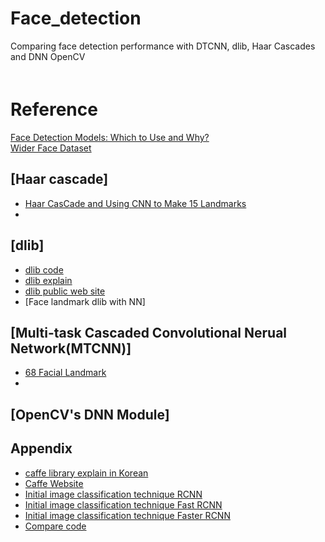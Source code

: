 # Face_detection
Comparing face detection performance with DTCNN, dlib, Haar Cascades and DNN OpenCV  
　  
# Reference  
[Face Detection Models: Which to Use and Why?
](https://towardsdatascience.com/face-detection-models-which-to-use-and-why-d263e82c302c)  
[Wider Face Dataset](http://shuoyang1213.me/WIDERFACE/)

## [Haar cascade]  
- [Haar CasCade and Using CNN to Make 15 Landmarks](https://www.youtube.com/watch?v=vC3bTziLRTA)
- 
## [dlib]  
- [dlib code](https://github.com/1adrianb/face-alignment)
- [dlib explain](https://medium.com/@jongdae.lim/%EA%B8%B0%EA%B3%84-%ED%95%99%EC%8A%B5-machine-learning-%EC%9D%80-%EC%A6%90%EA%B2%81%EB%8B%A4-part-4-63ed781eee3c)
- [dlib public web site](https://github.com/davisking/dlib)
- [Face landmark dlib with NN]
## [Multi-task Cascaded Convolutional Nerual Network(MTCNN)]  
- [68 Facial Landmark ](https://github.com/nicehuster/pytorch-facial-landmark)
- 
## [OpenCV's DNN Module]

## Appendix
- [caffe library explain in Korean](http://blog.naver.com/PostView.nhn?blogId=laonple&logNo=221356704783&categoryNo=0&parentCategoryNo=0&viewDate=&currentPage=1&postListTopCurrentPage=1&from=postView)
- [Caffe Website](https://caffe.berkeleyvision.org/)
- [Initial image classification technique RCNN](https://ganghee-lee.tistory.com/35)
- [Initial image classification technique Fast RCNN](https://ganghee-lee.tistory.com/36)
- [Initial image classification technique Faster RCNN](https://ganghee-lee.tistory.com/37)
- [Compare code](https://www.kaggle.com/timesler/comparison-of-face-detection-packages)

